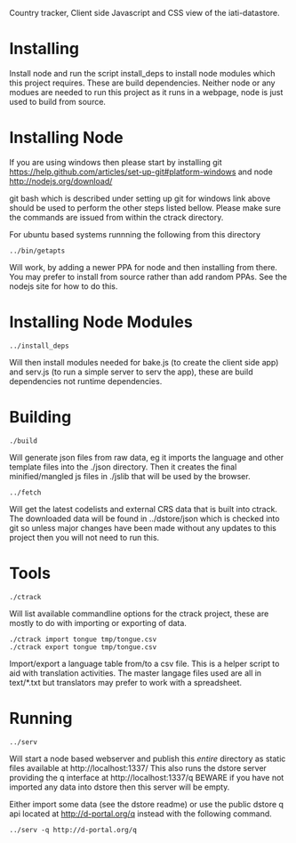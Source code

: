 Country tracker, Client side Javascript and CSS view of the 
iati-datastore.

Installing
==========

Install node and run the script install_deps to install node modules 
which this project requires. These are build dependencies. Neither 
node or any modues are needed to run this project as it runs in a 
webpage, node is just used to build from source.


Installing Node
===============

If you are using windows then please start by installing git 
https://help.github.com/articles/set-up-git#platform-windows and 
node http://nodejs.org/download/

git bash which is described under setting up git for windows link 
above should be used to perform the other steps listed bellow. 
Please make sure the commands are issued from within the ctrack 
directory.

For ubuntu based systems runnning the following from this directory

	../bin/getapts

Will work, by adding a newer PPA for node and then installing from 
there. You may prefer to install from source rather than add random 
PPAs. See the nodejs site for how to do this.


Installing Node Modules
=======================

	../install_deps

Will then install modules needed for bake.js (to create the client 
side app) and serv.js (to run a simple server to serv the app), 
these are build dependencies not runtime dependencies.


Building
========

	./build

Will generate json files from raw data, eg it imports the language 
and other template files into the ./json directory. Then it creates 
the final minified/mangled js files in ./jslib that will be used by 
the browser.

	../fetch

Will get the latest codelists and external CRS data that is built 
into ctrack. The downloaded data will be found in ../dstore/json 
which is checked into git so unless major changes have been made 
without any updates to this project then you will not need to run 
this.

Tools
========

	./ctrack
	
Will list available commandline options for the ctrack project, 
these are mostly to do with importing or exporting of data.

	./ctrack import tongue tmp/tongue.csv 
	./ctrack export tongue tmp/tongue.csv 

Import/export a language table from/to a csv file. This is a helper 
script to aid with translation activities. The master langage files 
used are all in text/*.txt but translators may prefer to work with a 
spreadsheet.


Running
=======

	../serv
	
Will start a node based webserver and publish this *entire* 
directory as static files available at http://localhost:1337/ This 
also runs the dstore server providing the q interface at 
http://localhost:1337/q BEWARE if you have not imported any data into 
dstore then this server will be empty.

Either import some data (see the dstore readme) or use the public 
dstore q api located at http://d-portal.org/q instead with the following 
command.

	../serv -q http://d-portal.org/q
